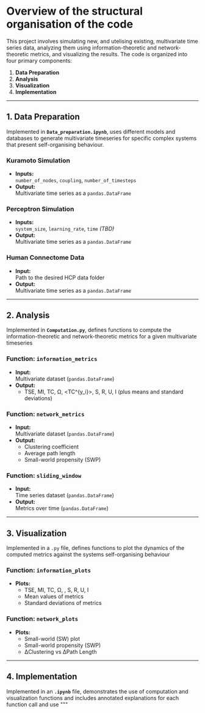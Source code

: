# Overview of the structural organisation of the code
This project involves simulating new, and utelising existing, multivariate time series data, analyzing them using information-theoretic and network-theoretic metrics, and visualizing the results. The code is organized into four primary components:

1. **Data Preparation**
2. **Analysis**
3. **Visualization**
4. **Implementation**

---

## 1. Data Preparation

Implemented in **`Data_preparation.ipynb`**, uses different models and databases to generate multivariate timeseries for specific complex systems that present self-organising behaviour.

### Kuramoto Simulation
- **Inputs:**  
  `number_of_nodes`, `coupling`, `number_of_timesteps`
- **Output:**  
  Multivariate time series as a `pandas.DataFrame`

### Perceptron Simulation
- **Inputs:**  
  `system_size`, `learning_rate`, `time` *(TBD)*
- **Output:**  
  Multivariate time series as a `pandas.DataFrame`

### Human Connectome Data
- **Input:**  
  Path to the desired HCP data folder
- **Output:**  
  Multivariate time series as a `pandas.DataFrame`

---

## 2. Analysis

Implemented in **`Computation.py`**, defines functions to compute the information-theoretic and network-theoretic metrics for a given multivariate timeseries

### Function: `information_metrics`
- **Input:**  
  Multivariate dataset (`pandas.DataFrame`)
- **Output:**  
  - TSE, MI, TC, Ω, \<TC^{y_i}\>, S, R, U, I (plus means and standard deviations)

### Function: `network_metrics`
- **Input:**  
  Multivariate dataset (`pandas.DataFrame`)
- **Output:**  
  - Clustering coefficient  
  - Average path length  
  - Small-world propensity (SWP)

### Function: `sliding_window`
- **Input:**  
  Time series dataset (`pandas.DataFrame`)
- **Output:**  
  Metrics over time (`pandas.DataFrame`)

---

## 3. Visualization

Implemented in a `.py` file, defines functions to plot the dynamics of the computed metrics against the systems self-organising behaviour

### Function: `information_plots`
- **Plots:**  
  - TSE, MI, TC, Ω, <TCyi>, S, R, U, I  
  - Mean values of metrics  
  - Standard deviations of metrics

### Function: `network_plots`
- **Plots:**  
  - Small-world (SW) plot  
  - Small-world propensity (SWP)
  - ΔClustering vs ΔPath Length

---

## 4. Implementation

Implemented in an **`.ipynb`** file, demonstrates the use of computation and visualization functions and includes annotated explanations for each function call and use
"""
